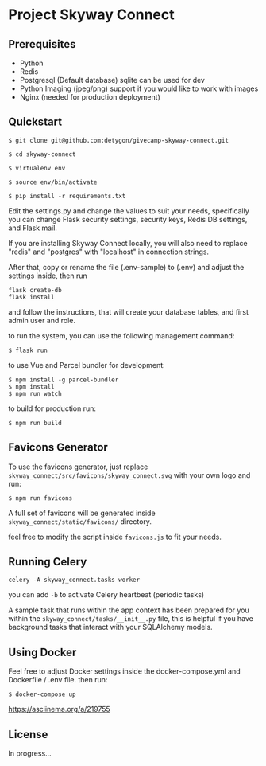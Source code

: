 Project Skyway Connect
=================

Prerequisites
-------------
* Python
* Redis
* Postgresql (Default database) sqlite can be used for dev
* Python Imaging (jpeg/png) support if you would like to work with images
* Nginx (needed for production deployment)

Quickstart
----------




    $ git clone git@github.com:detygon/givecamp-skyway-connect.git

    $ cd skyway-connect

    $ virtualenv env

    $ source env/bin/activate

    $ pip install -r requirements.txt



Edit the settings.py and change the values to suit your needs, specifically you can change Flask security settings, security keys, Redis DB settings, and Flask mail.

If you are installing Skyway Connect locally, you will also need to replace "redis" and "postgres" with "localhost" in connection strings.

After that, copy or rename the file (.env-sample) to (.env) and adjust the settings inside, then run


    flask create-db
    flask install

and follow the instructions, that will create your database tables, and  first admin user and role.

to run the system, you can use the following management command:

    $ flask run

to use Vue and Parcel bundler for development:
```
$ npm install -g parcel-bundler
$ npm install
$ npm run watch
```
to build for production run:

    $ npm run build

Favicons Generator
-----------------
To use the favicons generator, just replace `skyway_connect/src/favicons/skyway_connect.svg` with your own logo and run:
```
$ npm run favicons
```
A full set of favicons will be generated inside `skyway_connect/static/favicons/` directory.

feel free to modify the script inside `favicons.js` to fit your needs.


Running Celery
-------------

`celery -A skyway_connect.tasks worker `

you can add `-b` to activate Celery heartbeat (periodic tasks)

A sample task that runs within the app context has been prepared for you within the `skyway_connect/tasks/__init__.py` file, this is helpful if you have background tasks that interact with your SQLAlchemy models.



Using Docker
------------
Feel free to adjust Docker settings inside the docker-compose.yml and Dockerfile / .env file.
then run:

    $ docker-compose up

https://asciinema.org/a/219755


License
-------

In progress...

